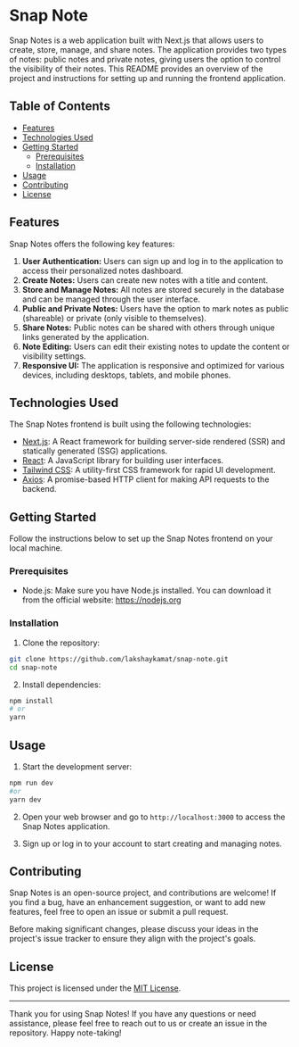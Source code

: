 # Snap Note

Snap Notes is a web application built with Next.js that allows users to create, store, manage, and share notes. The application provides two types of notes: public notes and private notes, giving users the option to control the visibility of their notes. This README provides an overview of the project and instructions for setting up and running the frontend application.

## Table of Contents

- [Features](#features)
- [Technologies Used](#technologies-used)
- [Getting Started](#getting-started)
  - [Prerequisites](#prerequisites)
  - [Installation](#installation)
- [Usage](#usage)
- [Contributing](#contributing)
- [License](#license)

## Features

Snap Notes offers the following key features:

1. **User Authentication:** Users can sign up and log in to the application to access their personalized notes dashboard.
2. **Create Notes:** Users can create new notes with a title and content.
3. **Store and Manage Notes:** All notes are stored securely in the database and can be managed through the user interface.
4. **Public and Private Notes:** Users have the option to mark notes as public (shareable) or private (only visible to themselves).
5. **Share Notes:** Public notes can be shared with others through unique links generated by the application.
6. **Note Editing:** Users can edit their existing notes to update the content or visibility settings.
7. **Responsive UI:** The application is responsive and optimized for various devices, including desktops, tablets, and mobile phones.

## Technologies Used

The Snap Notes frontend is built using the following technologies:

- [Next.js](https://nextjs.org/): A React framework for building server-side rendered (SSR) and statically generated (SSG) applications.
- [React](https://reactjs.org/): A JavaScript library for building user interfaces.
- [Tailwind CSS](https://tailwindcss.com/): A utility-first CSS framework for rapid UI development.
- [Axios](https://axios-http.com/): A promise-based HTTP client for making API requests to the backend.

## Getting Started

Follow the instructions below to set up the Snap Notes frontend on your local machine.

### Prerequisites

- Node.js: Make sure you have Node.js installed. You can download it from the official website: https://nodejs.org

### Installation

1. Clone the repository:

```bash
git clone https://github.com/lakshaykamat/snap-note.git
cd snap-note
```

2. Install dependencies:

```bash
npm install
# or
yarn
```

## Usage

1. Start the development server:

```bash
npm run dev
#or
yarn dev
```

2. Open your web browser and go to `http://localhost:3000` to access the Snap Notes application.

3. Sign up or log in to your account to start creating and managing notes.

## Contributing

Snap Notes is an open-source project, and contributions are welcome! If you find a bug, have an enhancement suggestion, or want to add new features, feel free to open an issue or submit a pull request.

Before making significant changes, please discuss your ideas in the project's issue tracker to ensure they align with the project's goals.

## License

This project is licensed under the [MIT License](LICENSE).

---

Thank you for using Snap Notes! If you have any questions or need assistance, please feel free to reach out to us or create an issue in the repository. Happy note-taking!
